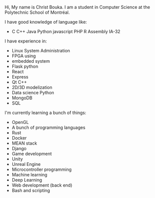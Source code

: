 Hi, My name is Christ Bouka. I am a student in Computer Science at the Polytechnic School of Montréal.

I have good knowledge of language like:

* C
C++
Java
Python
javascript
PHP
R
Assembly IA-32


I have experience in:

- Linux System Administration
- FPGA using
- embedded system
- Flask python
- React
- Express
- Qt C++
- 2D/3D modelization
- Data science Python
- MongoDB
- SQL

I'm currently learning a bunch of things:

- OpenGL
- A bunch of programming languages
- Rust
- Docker
- MEAN stack
- Django
- Game development
- Unity
- Unreal Engine
- Microcontroller programming
- Machine learning
- Deep Learning
- Web development (back end)
- Bash and scripting
